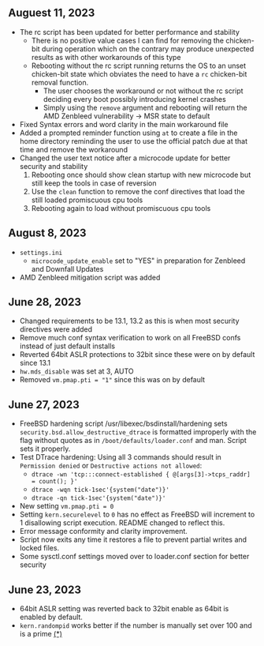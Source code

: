 ## Auguest 11, 2023
* The rc script has been updated for better performance and stability 
    * There is no positive value cases I can find for removing the chicken-bit during operation which on the contrary may produce unexpected results as with other workarounds of this type
    * Rebooting without the rc script running returns the OS to an unset chicken-bit state which obviates the need to have a `rc` chicken-bit removal function. 
        * The user chooses the workaround or not without the rc script deciding every boot possibly introducing kernel crashes
        * Simply using the `remove` argument and rebooting will return the AMD Zenbleed vulnerability -> MSR state to default
* Fixed Syntax errors and word clarity in the main workaround file
* Added a prompted reminder function using `at` to create a file in the home directory reminding the user to use the official patch due at that time and remove the workaround
* Changed the user text notice after a microcode update for better security and stability
    1. Rebooting once should show clean startup with new microcode but still keep the tools in case of reversion
    2. Use the `clean` function to remove the conf directives that load the still loaded promiscuous cpu tools
    3. Rebooting again to load without promiscuous cpu tools

## August 8, 2023
* `settings.ini`
    * `microcode_update_enable` set to "YES" in preparation for Zenbleed and Downfall Updates
* AMD Zenbleed mitigation script was added


## June 28, 2023
* Changed requirements to be 13.1, 13.2 as this is when most security directives were added
* Remove much conf syntax verification to work on all FreeBSD confs instead of just default installs
* Reverted 64bit ASLR protections to 32bit since these were on by default since 13.1
* `hw.mds_disable` was set at 3, AUTO
* Removed `vm.pmap.pti = "1"` since this was on by default


## June 27, 2023
* FreeBSD hardening script /usr/libexec/bsdinstall/hardening sets `security.bsd.allow_destructive_dtrace` is formatted improperly with the flag without quotes as in `/boot/defaults/loader.conf` and man. Script sets it properly.
* Test DTrace hardening: Using all 3 commands should result in `Permission denied` or `Destructive actions not allowed`:
    * `dtrace -wn 'tcp:::connect-established { @[args[3]->tcps_raddr] = count(); }'`
    * `dtrace -wqn tick-1sec'{system("date")}'`
    * `dtrace -qn tick-1sec'{system("date")}'`
* New setting `vm.pmap.pti = 0`
* Setting `kern.securelevel` to `0` has no effect as FreeBSD will increment to 1 disallowing script execution. README changed to reflect this.
* Error message conformity and clarity improvement.
* Script now exits any time it restores a file to prevent partial writes and locked files.
* Some sysctl.conf settings moved over to loader.conf section for better security


## June 23, 2023
* 64bit ASLR setting was reverted back to 32bit enable as 64bit is enabled by default.
* `kern.randompid` works better if the number is manually set over 100 and is a prime [(*)](https://reviews.freebsd.org/transactions/detail/PHID-XACT-DREV-76pds6dxlcy5er6/)
